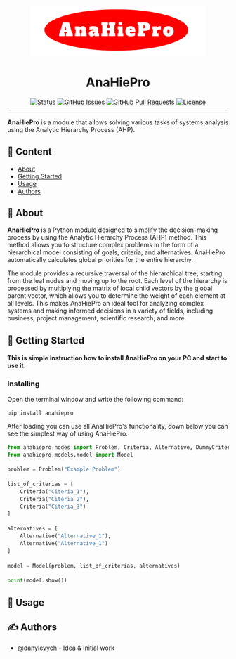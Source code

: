<p align="center">
  <a href="" rel="noopener">
 <img width=400px src="assets/img/title.png" alt="Project logo"></a>
</p>

<h1 align="center">AnaHiePro</h1>

<div align="center">

[![Status](https://img.shields.io/badge/status-active-success.svg)]()
[![GitHub Issues](https://img.shields.io/github/issues/kylelobo/The-Documentation-Compendium.svg)](https://github.com/danylevych/AnaHiePro/issues)
[![GitHub Pull Requests](https://img.shields.io/github/issues-pr/kylelobo/The-Documentation-Compendium.svg)](https://github.com/danylevych/AnaHiePro/pulls)
[![License](https://img.shields.io/badge/license-MIT-blue.svg)](/LICENSE)

</div>

---

<p> 
<b>AnaHiePro</b> is a module that allows solving various tasks of systems analysis using the Analytic Hierarchy Process (AHP).
    <br> 
</p>

## 📝 Content

- [About](#about)
- [Getting Started](#getting_started)
- [Usage](#usage)
- [Authors](#authors)


## 🧐 About <a name = "about"></a>

<b>AnaHiePro</b>  is a Python module designed to simplify the decision-making process by using the Analytic Hierarchy Process (AHP) method. This method allows you to structure complex problems in the form of a hierarchical model consisting of goals, criteria, and alternatives. AnaHiePro automatically calculates global priorities for the entire hierarchy.

The module provides a recursive traversal of the hierarchical tree, starting from the leaf nodes and moving up to the root. Each level of the hierarchy is processed by multiplying the matrix of local child vectors by the global parent vector, which allows you to determine the weight of each element at all levels. This makes AnaHiePro an ideal tool for analyzing complex systems and making informed decisions in a variety of fields, including business, project management, scientific research, and more.

## 🏁 Getting Started <a name = "getting_started"></a>

<h4>This is simple instruction how to install <b>AnaHiePro</b> on your PC and start to use it.<h4>

### Installing

Open the terminal window and write the following command:

```
pip install anahiepro
```

After loading you can use all AnaHiePro's functionality, down below you can see the simplest way of using AnaHiePro.

```py
from anahiepro.nodes import Problem, Criteria, Alternative, DummyCriteria
from anahiepro.models.model import Model

problem = Problem("Example Problem")

list_of_criterias = [
    Criteria("Citeria_1"),
    Criteria("Citeria_2"),
    Criteria("Citeria_3")
]

alternatives = [
    Alternative("Alternative_1"),
    Alternative("Alternative_1")
]

model = Model(problem, list_of_criterias, alternatives)

print(model.show())
```


## 🎈 Usage <a name="usage"></a>




## ✍️ Authors <a name = "authors"></a>

- [@danylevych](https://github.com/danylevych) - Idea & Initial work
